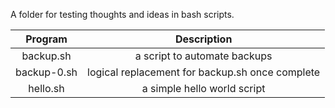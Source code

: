 A folder for testing thoughts and ideas in bash scripts.

| Program         | Description                                         |
|:---------------:|:---------------------------------------------------:|
| backup.sh       | a script to automate backups                        |
| backup-0.sh     | logical replacement for backup.sh once complete     |
| hello.sh        | a simple hello world script                         |
